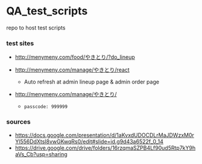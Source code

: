 # QA_test_scripts
repo to host test scripts

### test sites
  - http://menymeny.com/food/やきとり/?do_lineup

  - http://menymeny.com/manage/やきとり/react
    - Auto refresh at admin lineup page & admin order page

  - http://menymeny.com/manage/やきとり/
    - `passcode: 999999`


### sources
  - https://docs.google.com/presentation/d/1aKvxdUDOCDLrMaJDWzxM0rYl556DdXtsI8vwGKwqRs0/edit#slide=id.g9d43a6522f_0_14
  - https://drive.google.com/drive/folders/16rzqmaSZPB4Lf90ud5Rtp7kY9haVs_Cb?usp=sharing